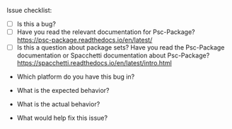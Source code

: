 Issue checklist:

- [ ] Is this a bug?
- [ ] Have you read the relevant documentation for Psc-Package? https://psc-package.readthedocs.io/en/latest/
- [ ] Is this a question about package sets? Have you read the Psc-Package documentation or Spacchetti documentation about Psc-Package? https://spacchetti.readthedocs.io/en/latest/intro.html

- Which platform do you have this bug in?

- What is the expected behavior?

- What is the actual behavior?

- What would help fix this issue?
